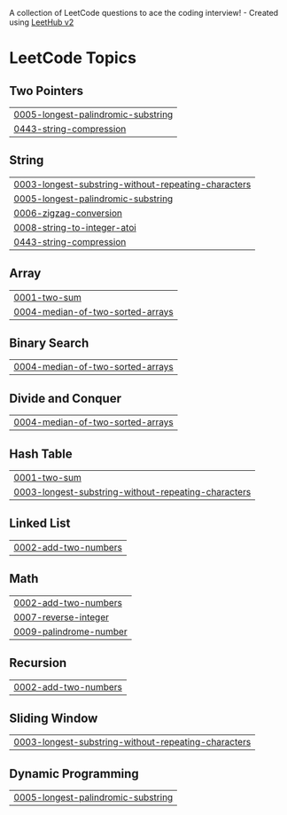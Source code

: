 A collection of LeetCode questions to ace the coding interview! - Created using [LeetHub v2](https://github.com/arunbhardwaj/LeetHub-2.0)
<!---LeetCode Topics Start-->
# LeetCode Topics
## Two Pointers
|  |
| ------- |
| [0005-longest-palindromic-substring](https://github.com/vaishnavi176801/LEETCODE/tree/master/0005-longest-palindromic-substring) |
| [0443-string-compression](https://github.com/vaishnavi176801/LEETCODE/tree/master/0443-string-compression) |
## String
|  |
| ------- |
| [0003-longest-substring-without-repeating-characters](https://github.com/vaishnavi176801/LEETCODE/tree/master/0003-longest-substring-without-repeating-characters) |
| [0005-longest-palindromic-substring](https://github.com/vaishnavi176801/LEETCODE/tree/master/0005-longest-palindromic-substring) |
| [0006-zigzag-conversion](https://github.com/vaishnavi176801/LEETCODE/tree/master/0006-zigzag-conversion) |
| [0008-string-to-integer-atoi](https://github.com/vaishnavi176801/LEETCODE/tree/master/0008-string-to-integer-atoi) |
| [0443-string-compression](https://github.com/vaishnavi176801/LEETCODE/tree/master/0443-string-compression) |
## Array
|  |
| ------- |
| [0001-two-sum](https://github.com/vaishnavi176801/LEETCODE/tree/master/0001-two-sum) |
| [0004-median-of-two-sorted-arrays](https://github.com/vaishnavi176801/LEETCODE/tree/master/0004-median-of-two-sorted-arrays) |
## Binary Search
|  |
| ------- |
| [0004-median-of-two-sorted-arrays](https://github.com/vaishnavi176801/LEETCODE/tree/master/0004-median-of-two-sorted-arrays) |
## Divide and Conquer
|  |
| ------- |
| [0004-median-of-two-sorted-arrays](https://github.com/vaishnavi176801/LEETCODE/tree/master/0004-median-of-two-sorted-arrays) |
## Hash Table
|  |
| ------- |
| [0001-two-sum](https://github.com/vaishnavi176801/LEETCODE/tree/master/0001-two-sum) |
| [0003-longest-substring-without-repeating-characters](https://github.com/vaishnavi176801/LEETCODE/tree/master/0003-longest-substring-without-repeating-characters) |
## Linked List
|  |
| ------- |
| [0002-add-two-numbers](https://github.com/vaishnavi176801/LEETCODE/tree/master/0002-add-two-numbers) |
## Math
|  |
| ------- |
| [0002-add-two-numbers](https://github.com/vaishnavi176801/LEETCODE/tree/master/0002-add-two-numbers) |
| [0007-reverse-integer](https://github.com/vaishnavi176801/LEETCODE/tree/master/0007-reverse-integer) |
| [0009-palindrome-number](https://github.com/vaishnavi176801/LEETCODE/tree/master/0009-palindrome-number) |
## Recursion
|  |
| ------- |
| [0002-add-two-numbers](https://github.com/vaishnavi176801/LEETCODE/tree/master/0002-add-two-numbers) |
## Sliding Window
|  |
| ------- |
| [0003-longest-substring-without-repeating-characters](https://github.com/vaishnavi176801/LEETCODE/tree/master/0003-longest-substring-without-repeating-characters) |
## Dynamic Programming
|  |
| ------- |
| [0005-longest-palindromic-substring](https://github.com/vaishnavi176801/LEETCODE/tree/master/0005-longest-palindromic-substring) |
<!---LeetCode Topics End-->